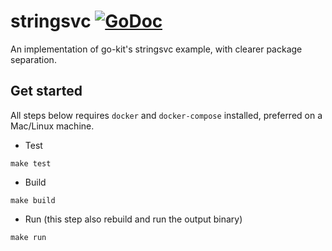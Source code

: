 # stringsvc [![GoDoc](https://godoc.org/github.com/gnhuy91/stringsvc?status.svg)](http://godoc.org/github.com/gnhuy91/stringsvc)
An implementation of go-kit's stringsvc example, with clearer package separation.

## Get started
All steps below requires `docker` and `docker-compose` installed, preferred on a Mac/Linux machine.

- Test

```console
make test
```

- Build

```console
make build
```

- Run (this step also rebuild and run the output binary)

```console
make run
```
